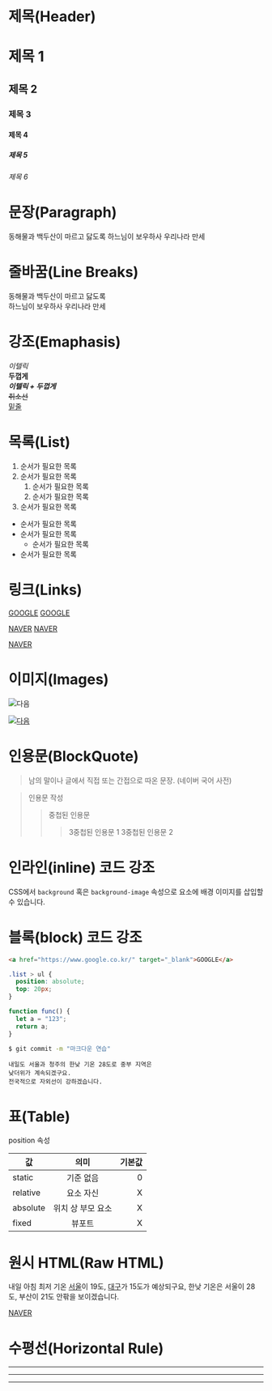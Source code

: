 # 제목(Header)

# 제목 1

## 제목 2

### 제목 3

#### 제목 4

##### 제목 5

###### 제목 6

# 문장(Paragraph)

동해물과 백두산이 마르고 닳도록 하느님이 보우하사 우리나라 만세

# 줄바꿈(Line Breaks)

<!-- 띄어쓰기 2번이 작동하지 않는다면 br태그 -->

동해물과 백두산이 마르고 닳도록 <br/>
하느님이 보우하사 우리나라 만세 <br/>

# 강조(Emaphasis)

_이텔릭_  
**두껍게**  
**_이텔릭 + 두껍게_** <br/>
~~취소선~~  
<u>밑줄</u>

# 목록(List)

<!-- 숫자 1번만 넣으면 ol이 적용됨 -->
<!-- 2번 들여쓰기해서 내부에 ol만들 수 있음 -->

1. 순서가 필요한 목록
1. 순서가 필요한 목록
   1. 순서가 필요한 목록
   1. 순서가 필요한 목록
1. 순서가 필요한 목록

- 순서가 필요한 목록
- 순서가 필요한 목록
  - 순서가 필요한 목록
- 순서가 필요한 목록

# 링크(Links)

<a href="https://google.com">GOOGLE</a> 
[GOOGLE](https://google.com) <br/>

<a href="https://naver.com" title="NAVER로 이동!">NAVER</a>
[NAVER](https://naver.com "NAVER로 이동!")<br/>

<a href="https://naver.com" title="NAVER로 이동!" target="_blank">NAVER</a>

# 이미지(Images)

<!-- ![대체텍스트](링크) -->

![다음](https://t1.daumcdn.net/daumtop_chanel/op/20200723055344399.png)

[![다음](https://t1.daumcdn.net/daumtop_chanel/op/20200723055344399.png)](https://www.daum.net/)

# 인용문(BlockQuote)

> 남의 말이나 글에서 직접 또는 간접으로 따온 문장.
> (네이버 국어 사전)

> 인용문 작성
>
> > 중첩된 인용문
> >
> > > 3중첩된 인용문 1
> > > 3중첩된 인용문 2

# 인라인(inline) 코드 강조

CSS에서 `background` 혹은 `background-image` 속성으로 요소에 배경 이미지를 삽입할 수 있습니다.

# 블록(block) 코드 강조

```html
<a href="https://www.google.co.kr/" target="_blank">GOOGLE</a>
```

```css
.list > ul {
  position: absolute;
  top: 20px;
}
```

```javascript
function func() {
  let a = "123";
  return a;
}
```

```bash
$ git commit -m "마크다운 연습"
```

```plaintext
내일도 서울과 청주의 한낮 기온 28도로 중부 지역은
낮더위가 계속되겠구요.
전국적으로 자외선이 강하겠습니다.
```

# 표(Table)

position 속성

<!-- 표의 머리부분  -->
<!-- 기본적으로 왼쪽 정렬, :--: 중앙, --: 오른쪽 -->

| 값       |       의미        | 기본값 |
| -------- | :---------------: | -----: |
| static   |     기준 없음     |      0 |
| relative |     요소 자신     |      X |
| absolute | 위치 상 부모 요소 |      X |
| fixed    |      뷰포트       |      X |

# 원시 HTML(Raw HTML)

내일 아침 최저 기온 <span style="text-decoration: underline;">서울</span>이 19도, <u>대구</u>가 15도가 예상되구요,
한낮 기온은 서울이 28도, 부산이 21도 안팎을 보이겠습니다.

<a href="https://naver.com" title="NAVER로 이동!" target="_blank">NAVER</a>

# 수평선(Horizontal Rule)

---

---

---
